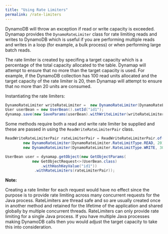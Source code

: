 ```yaml
---
title: "Using Rate Limiters"
permalink: /rate-limiters
---
```


DynamoDB will throw an exception if read or write capacity is exceeded.
Dynamap provides the `DynamoRateLimiter` class for rate limiting reads and writes to DynamoDB which is useful if you are performing multiple reads and writes in a loop (for example, a bulk process) or when performing large batch reads.

The rate limiter is created by specifing a target capacity which is a percentage of the total capacity allocated to the table. Dynamap will attempt to ensure that no more than the target capacity is used.
For example, if the DynamoDB collection has 100 read units allocated and the target capacity of the rate limiter is 20, then Dynamap will attempt to ensure that no more than 20 units are consumed.

Instantiating the rate limiters:

```java
DynamoRateLimiter writeRateLimiter =  new DynamoRateLimiter(DynamoRateLimiter.RateLimitType.WRITE, 30)
User userBean = new UserBean().setId("id1");
dynamap.save(new SaveParams(userBean).withWriteLimiter(writeRateLimiter));
```

Some methods require both a read and write rate limiter be supplied and these are passed in using the `ReadWriteRateLimiterPair` class.

```java
ReadWriteRateLimiterPair rateLimiterPair = ReadWriteRateLimiterPair.of(
        new DynamoRateLimiter(DynamoRateLimiter.RateLimitType.READ, 20),
        new DynamoRateLimiter(DynamoRateLimiter.RateLimitType.WRITE, 30));

UserBean user = dynamap.getObject(new GetObjectParams(
            new GetObjectRequest<>(UserBean.class)
                .withHashKeyValue("id1"))
             .withRateLimiters(rateLimiterPair));
```

**Note:**
 
Creating a rate limiter for each request would have no effect since the purpose is to provide rate limiting across many concurrent requests for the Java process.
RateLimiters are thread safe and so are usually created once in another method and retained for the lifetime of the application and shared globally by multiple concurrent threads.
RateLimiters can only provide rate limiting for a single Java process. If you have multiple Java processes making DynamoDB calls then you would adjust the target capacity to take this into consideration.
